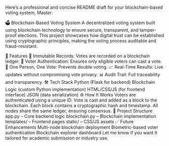 Here’s a professional and concise README draft for your blockchain-based voting system, Master:

🗳️ Blockchain-Based Voting System
A decentralized voting system built using blockchain technology to ensure secure, transparent, and tamper-proof elections. This project showcases how digital trust can be established using cryptographic principles, making the voting process auditable and fraud-resistant.

🚀 Features
🔐 Immutable Records: Votes are recorded on a blockchain ledger.
👤 Voter Authentication: Ensures only eligible voters can cast a vote.
🔄 One Person, One Vote: Prevents double voting.
📈 Real-Time Results: Live updates without compromising vote privacy.
📊 Audit Trail: Full traceability and transparency.
🛠️ Tech Stack
Python (Flask for backend)
Blockchain Logic (custom Python implementation)
HTML/CSS/JS (for frontend interface)
JSON (data serialization)
⚙️ How It Works
Voters are authenticated using a unique ID.
Vote is cast and added as a block to the blockchain.
Each block contains a cryptographic hash and timestamp.
All nodes share the same ledger, ensuring consensus.
📂 Project Structure
app.py – Core backend logic
blockchain.py – Blockchain implementation
templates/ – Frontend pages
static/ – CSS/JS assets
✅ Future Enhancements
Multi-node blockchain deployment
Biometric-based voter authentication
Blockchain explorer dashboard
Let me know if you want it tailored for academic submission or industry use.
